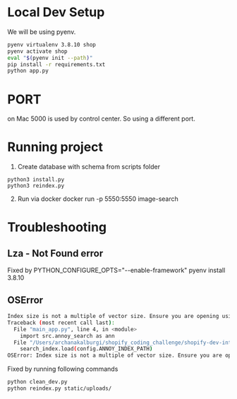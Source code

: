 # Local Dev Setup
We will be using pyenv.

```bash
pyenv virtualenv 3.8.10 shop
pyenv activate shop
eval "$(pyenv init --path)"
pip install -r requirements.txt
python app.py 
```

# PORT 
on Mac 5000 is used by control center. So using a different port.

# Running project
1. Create database with schema from scripts folder
```
python3 install.py
python3 reindex.py
```
2. Run via docker
docker run  -p 5550:5550 image-search

# Troubleshooting
## Lza - Not Found error
Fixed by  PYTHON_CONFIGURE_OPTS="--enable-framework" pyenv install 3.8.10


## OSError 
```sh
Index size is not a multiple of vector size. Ensure you are opening using the same metric you used to create the index.: Undefined error: 0 (0)
Traceback (most recent call last):
  File "main_app.py", line 4, in <module>
    import src.annoy_search as ann
  File "/Users/archanakalburgi/shopify_coding_challenge/shopify-dev-intern/src/annoy_search.py", line 14, in <module>
    search_index.load(config.ANNOY_INDEX_PATH)
OSError: Index size is not a multiple of vector size. Ensure you are opening using the same metric you used to create the index.: Undefined error: 0 (0)
```
Fixed by running following commands
```sh
python clean_dev.py
python reindex.py static/uploads/
```